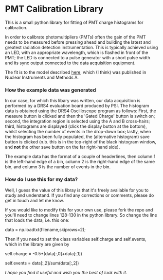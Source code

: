 # PMT Calibration Library

This is a small python library for fitting of PMT charge histograms for calibration. 

In order to calibrate photomultipliers (PMTs) often the gain of the PMT needs to be measured before pressing ahead and building the latest and greatest radiation detection instrumentation. This is typically achieved using an LED, with an appropriate wavelength, which is flashed in front of the PMT; the LED is connected to a pulse generator with a short pulse width and its sync output connected to the data acquisition equipment. 

The fit is to the model described [here](https://www.iaea.org/inis/collection/NCLCollectionStore/_Public/25/044/25044984.pdf), which (I think) was published in Nuclear Instruments and Methods A. 

### How the example data was generated

In our case, for which this libary was written, our data acquisition is performed by a DRS4 evaluation board produced by PSI. The histogram data is obtained using the DRS4 Oscilloscope program as follows: First, the measure button is clicked and then the 'Gated Charge' button is switch on; second, the integration region is selected using the A and B cross-hairs; third, histograms are displayed (click the display button at the bottom), whilst selecting the number of events in the drop-down box; lastly, when the histogram has been fully populated, the (alternative histogram) save button is clicked (n.b. this is in the top-right of the black histogram window, and **not** the other save button on the far right-hand side). 

The example data has the format of a couple of headerlines, then column 1 is the left-hand edge of a bin, column 2 is the right-hand edge of the same bin, and column 3 is the number of events in the bin. 

### How do I use this for my data? 

Well, I guess the value of this libray is that it's freely available for you to study and understand. If you find any corrections or comments, please do get in touch and let me know. 

If you would like to modify this for your own use, please fork the repo and you'll need to change lines 128-130 in the python library. So change the line that loads the data, i.e. this one: 

data = np.loadtxt(filename,skiprows=2);

Then if you need to set the class variables self.charge and self.events, which in the library are given by

self.charge = -0.5*(data[:,0]+data[:,1])

self.events = data[:,2]/sum(data[:,2])

*I hope you find it useful and wish you the best of luck with it.*
